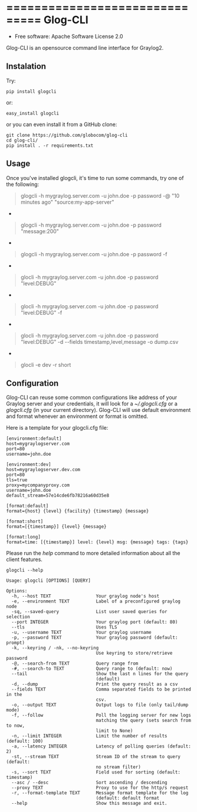 ===============================
Glog-CLI
===============================

* Free software: Apache Software License 2.0

Glog-CLI is an opensource command line interface for Graylog2.

Instalation
--------
Try:

	pip install glogcli

or:

	easy_install glogcli

or you can even install it from a GitHub clone:

	git clone https://github.com/globocom/glog-cli
	cd glog-cli/
	pip install . -r requirements.txt

Usage
--------
Once you've installed glogcli, it's time to run some commands, try one of the following:

> glogcli -h mygraylog.server.com -u john.doe -p password -@ "10 minutes ago" "source:my-app-server"

-

> glogcli -h mygraylog.server.com -u john.doe -p password "message:200"

-

> glogcli -h mygraylog.server.com -u john.doe -p password -f

-

> glocli -h mygraylog.server.com -u john.doe -p password "level:DEBUG"

-

> glocli -h mygraylog.server.com -u john.doe -p password "level:DEBUG" -f

-

> glocli -h mygraylog.server.com -u john.doe -p password "level:DEBUG" -d --fields timestamp,level,message -o dump.csv 

-

> glocli -e dev -r short


Configuration
--------

Glog-CLI can reuse some common configurations like address of your Graylog server and your credentials, it will look for a
*~/.glogcli.cfg* or a *glogcli.cfg* (in your current directory). Glog-CLI will use default environment and format 
whenever an environment or format is omitted.

Here is a template for your glogcli.cfg file:

    [environment:default]
    host=mygraylogserver.com
    port=80
    username=john.doe

    [environment:dev]
    host=mygraylogserver.dev.com
    port=80
    tls=true
    proxy=mycompanyproxy.com
    username=john.doe
    default_stream=57e14cde6fb78216a60d35e8

    [format:default]
    format={host} {level} {facility} {timestamp} {message}
    
    [format:short]
    format=[{timestamp}] {level} {message}
    
    [format:long]
    format=time: [{timestamp}] level: {level} msg: {message} tags: {tags}

Please run the *help* command to more detailed information about all the client features.
	
	glogcli --help

    Usage: glogcli [OPTIONS] [QUERY]

	Options:
	  -h, --host TEXT                 Your graylog node's host
	  -e, --environment TEXT          Label of a preconfigured graylog node
	  -sq, --saved-query              List user saved queries for selection
	  --port INTEGER                  Your graylog port (default: 80)
	  --tls                           Uses TLS
	  -u, --username TEXT             Your graylog username
	  -p, --password TEXT             Your graylog password (default: prompt)
	  -k, --keyring / -nk, --no-keyring
	                                  Use keyring to store/retrieve password
	  -@, --search-from TEXT          Query range from
	  -#, --search-to TEXT            Query range to (default: now)
	  --tail                          Show the last n lines for the query
	                                  (default)
	  -d, --dump                      Print the query result as a csv
	  --fields TEXT                   Comma separated fields to be printed in the
	                                  csv.
	  -o, --output TEXT               Output logs to file (only tail/dump mode)
	  -f, --follow                    Poll the logging server for new logs
	                                  matching the query (sets search from to now,
	                                  limit to None)
	  -n, --limit INTEGER             Limit the number of results (default: 100)
	  -a, --latency INTEGER           Latency of polling queries (default: 2)
	  -st, --stream TEXT              Stream ID of the stream to query (default:
	                                  no stream filter)
	  -s, --sort TEXT                 Field used for sorting (default: timestamp)
	  --asc / --desc                  Sort ascending / descending
	  --proxy TEXT                    Proxy to use for the http/s request
	  -r, --format-template TEXT      Message format template for the log
	                                  (default: default format
	  --help                          Show this message and exit.
